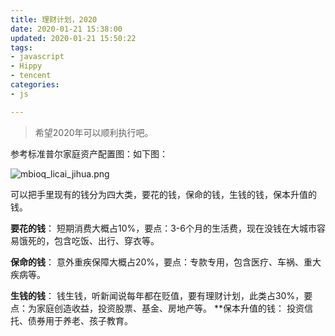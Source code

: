 ```yaml
---
title: 理财计划，2020
date: 2020-01-21 15:38:00
updated: 2020-01-21 15:50:22
tags: 
- javascript
- Hippy
- tencent
categories: 
- js

---
```

> 希望2020年可以顺利执行吧。

参考标准普尔家庭资产配置图：如下图：

![mbioq_licai_jihua.png][1]

<!--more-->

可以把手里现有的钱分为四大类，要花的钱，保命的钱，生钱的钱，保本升值的钱。

**要花的钱**：
短期消费大概占10%，要点：3-6个月的生活费，现在没钱在大城市容易饿死的，包含吃饭、出行、穿衣等。

**保命的钱**：
意外重疾保障大概占20%，要点：专款专用，包含医疗、车祸、重大疾病等。

**生钱的钱**：
钱生钱，听新闻说每年都在贬值，要有理财计划，此类占30%，要点：为家庭创造收益，投资股票、基金、房地产等。
**保本升值的钱：
投资信托、债券用于养老、孩子教育。


  [1]: https://imgs.gnux.cn/usr/uploads/2020/01/3355182544.png